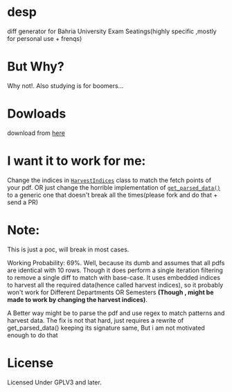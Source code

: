# desp
diff generator for Bahria University Exam Seatings(highly specific ,mostly for personal use + frenqs)

# But Why?
Why not!. Also studying is for boomers...


# Dowloads
download from [here](https://github.com/Justaus3r/desp/releases/download/v0.1.0/desp-0.1.0_amd64.exe)


# I want it to work for me:
Change the indices in [```HarvestIndices```](https://github.com/Justaus3r/desp/blob/master/desp/parse_exam_pdf.py#L8) class to match the fetch points of your pdf. OR just change the horrible implementation of [``get_parsed_data()``](https://github.com/Justaus3r/desp/blob/master/desp/parse_exam_pdf.py#L30) to a generic one that doesn't break all the times(please fork and do that + send a PR)

# Note:
This is just a poc, will break in most cases.

Working Probability: 69%. Well,  because its dumb and assumes that all pdfs are identical with 10 rows. Though it does perform a single iteration filtering to remove a single diff to match with base-case. It uses embedded indices to harvest all the required data(hence called harvest indices), so it probably won't work for Different Departments OR
Semesters **(Though , might be made to work by changing the harvest indices)**.

A Better way might be to parse the pdf and use regex to match patterns and harvest data. The fix is not that hard, just requires a rewrite of get_parsed_data() keeping its signature same, But i am not motivated enough to do that


# License
Licensed Under GPLV3 and later.
